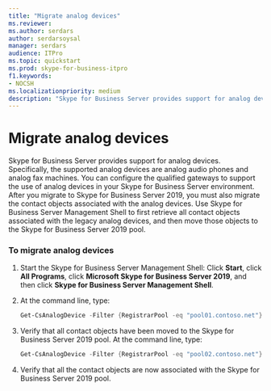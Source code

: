 ```yaml
---
title: "Migrate analog devices"
ms.reviewer: 
ms.author: serdars
author: serdarsoysal
manager: serdars
audience: ITPro
ms.topic: quickstart
ms.prod: skype-for-business-itpro
f1.keywords:
- NOCSH
ms.localizationpriority: medium
description: "Skype for Business Server provides support for analog devices. Specifically, the supported analog devices are analog audio phones and analog fax machines. You can configure the qualified gateways to support the use of analog devices in your Skype for Business Server environment. After you migrate to Skype for Business Server 2019, you must also migrate the contact objects associated with the analog devices. Use Skype for Business Server Management Shell to first retrieve all contact objects associated with the legacy analog devices, and then move those objects to the Skype for Business Server 2019 pool."
---
```


# Migrate analog devices

Skype for Business Server provides support for analog devices. Specifically, the supported analog devices are analog audio phones and analog fax machines. You can configure the qualified gateways to support the use of analog devices in your Skype for Business Server environment. After you migrate to Skype for Business Server 2019, you must also migrate the contact objects associated with the analog devices. Use Skype for Business Server Management Shell to first retrieve all contact objects associated with the legacy analog devices, and then move those objects to the Skype for Business Server 2019 pool.

### To migrate analog devices

1. Start the Skype for Business Server Management Shell: Click **Start**, click **All Programs**, click **Microsoft Skype for Business Server 2019**, and then click **Skype for Business Server Management Shell**.

2. At the command line, type:

   ```PowerShell
   Get-CsAnalogDevice -Filter {RegistrarPool -eq "pool01.contoso.net"} | Move-CsAnalogDevice -Target pool02.contoso.net
   ```

3. Verify that all contact objects have been moved to the Skype for Business Server 2019 pool. At the command line, type:

   ```PowerShell
   Get-CsAnalogDevice -Filter {RegistrarPool -eq "pool02.contoso.net"}
   ```

4. Verify that all the contact objects are now associated with the Skype for Business Server 2019 pool.


